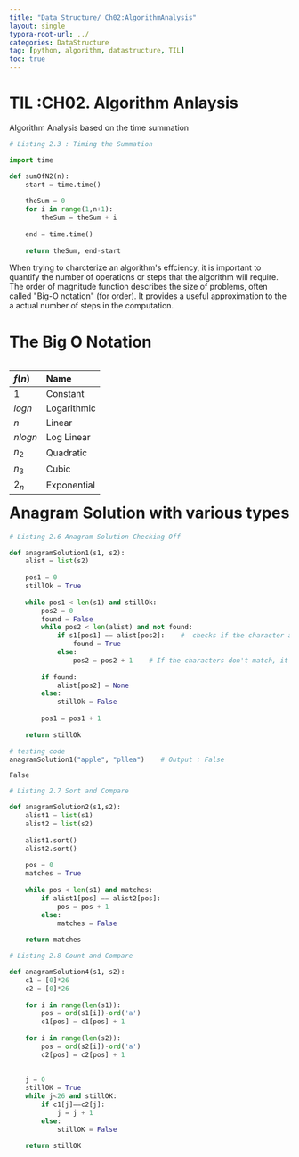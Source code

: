 ```yaml
---
title: "Data Structure/ Ch02:AlgorithmAnalysis"
layout: single
typora-root-url: ../
categories: DataStructure
tag: [python, algorithm, datastructure, TIL]
toc: true
---
```


# TIL :CH02. Algorithm Anlaysis

Algorithm Analysis based on the time summation

```python
# Listing 2.3 : Timing the Summation

import time

def sumOfN2(n):
    start = time.time()
    
    theSum = 0
    for i in range(1,n+1):
        theSum = theSum + i
        
    end = time.time()
    
    return theSum, end-start
```

When trying to charcterize an algorithm's effciency, it is important to quantify the number of operations or steps that the algorithm will require. The order of magnitude function describes the size of problems, often called "Big-O notation" (for order). It provides a useful approximation to the a actual number of steps in the computation.

# The Big O Notation

| $f(n)$    | Name        |
| :-------- | :---------- |
| $1$       | Constant    |
| $log n$   | Logarithmic |
| $n$       | Linear      |
| $n log n$ | Log Linear  |
| $n_{2}$   | Quadratic   |
| $n_{3}$   | Cubic       |
| $2_{n}$   | Exponential |


```python
%%html
<style>
table {float:left}
</style>
```


<style>
table {float:left}
</style>


# Anagram Solution with various types


```python
# Listing 2.6 Anagram Solution Checking Off

def anagramSolution1(s1, s2):
    alist = list(s2)
    
    pos1 = 0
    stillOk = True
    
    while pos1 < len(s1) and stillOk:
        pos2 = 0
        found = False
        while pos2 < len(alist) and not found:
            if s1[pos1] == alist[pos2]:    #  checks if the character at the current position pos1 in s1 is equal to the character at the current position pos2 in alist.
                found = True
            else:
                pos2 = pos2 + 1    # If the characters don't match, it increments pos2 to check the next character in alist.
        
        if found:
            alist[pos2] = None
        else:
            stillOk = False
            
        pos1 = pos1 + 1
        
    return stillOk

# testing code
anagramSolution1("apple", "pllea")    # Output : False
```


    False




```python
# Listing 2.7 Sort and Compare

def anagramSolution2(s1,s2):
    alist1 = list(s1)
    alist2 = list(s2)
    
    alist1.sort()
    alist2.sort()
    
    pos = 0
    matches = True
    
    while pos < len(s1) and matches:
        if alist1[pos] == alist2[pos]:
            pos = pos + 1
        else:
            matches = False
            
    return matches   
```


```python
# Listing 2.8 Count and Compare

def anagramSolution4(s1, s2):
    c1 = [0]*26
    c2 = [0]*26
    
    for i in range(len(s1)):
        pos = ord(s1[i])-ord('a')
        c1[pos] = c1[pos] + 1
        
    for i in range(len(s2)):
        pos = ord(s2[i])-ord('a')
        c2[pos] = c2[pos] + 1
        
    
    j = 0
    stillOK = True
    while j<26 and stillOK:
        if c1[j]==c2[j]:
            j = j + 1
        else:
            stillOK = False
            
    return stillOK
```
